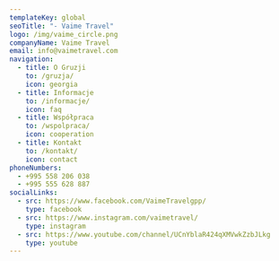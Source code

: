 ```yaml
---
templateKey: global
seoTitle: "- Vaime Travel"
logo: /img/vaime_circle.png
companyName: Vaime Travel
email: info@vaimetravel.com
navigation:
  - title: O Gruzji
    to: /gruzja/
    icon: georgia
  - title: Informacje
    to: /informacje/
    icon: faq
  - title: Współpraca
    to: /wspolpraca/
    icon: cooperation
  - title: Kontakt
    to: /kontakt/
    icon: contact
phoneNumbers:
  - +995 558 206 038
  - +995 555 628 887
socialLinks:
  - src: https://www.facebook.com/VaimeTravelgpp/
    type: facebook
  - src: https://www.instagram.com/vaimetravel/
    type: instagram
  - src: https://www.youtube.com/channel/UCnYblaR424qXMVwkZzbJLkg
    type: youtube
---
```

